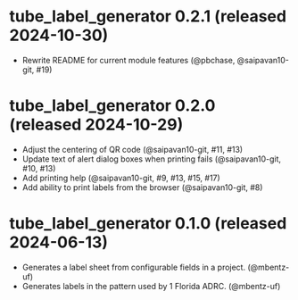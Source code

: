# tube_label_generator 0.2.1 (released 2024-10-30)
- Rewrite README for current module features (@pbchase, @saipavan10-git, #19)

# tube_label_generator 0.2.0 (released 2024-10-29)
- Adjust the centering of QR code (@saipavan10-git, #11, #13)
- Update text of alert dialog boxes when printing fails (@saipavan10-git, #10, #13)
- Add printing help (@saipavan10-git, #9, #13, #15, #17)
- Add ability to print labels from the browser (@saipavan10-git, #8)

# tube_label_generator 0.1.0 (released 2024-06-13)
- Generates a label sheet from configurable fields in a project. (@mbentz-uf)
- Generates labels in the pattern used by 1 Florida ADRC. (@mbentz-uf)
